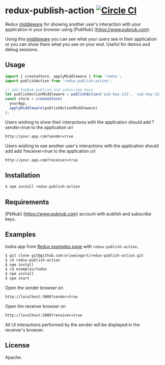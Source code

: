 # redux-publish-action [![Circle CI](https://circleci.com/gh/oriweingart/redux-publish-action/tree/master.svg?style=shield)](https://circleci.com/gh/oriweingart/redux-publish-action/tree/master)

Redux [middleware](http://redux.js.org/docs/advanced/Middleware.html) 
for showing another user's interaction with your application in your browser using [PubNub] (https://www.pubnub.com).

Using this [middleware](http://redux.js.org/docs/advanced/Middleware.html) you can see what your users see in their application or you can show them what you see on your end.
Useful for demos and debug sessions.


## Usage

```js
import { createStore, applyMiddleware } from 'redux';
import publishAction from 'redux-publish-action';

// Add PubNub publish and subscribe keys
let publishActionMiddleware = publishAction('pub-key-123', 'sub-key-123');
const store = createStore(
  yourApp,
  applyMiddleware(publishActionMiddleware)
);
```
Users wishing to show their interactions with the application should add ?sender=true to the application url
```bash
http://your.app.com?sender=true
```
Users wishing to see another user's interactions with the application should add add ?receiver=true to the application url
```bash
http://your.app.com?receiver=true
```

## Installation

```bash
$ npm install redux-publish-action
```

## Requirements

[PbNub] (https://www.pubnub.com) account with publish and subscribe keys.


## Examples

todos app from [Redux examples page](https://github.com/reactjs/redux/tree/master/examples) with ```redux-publish-action```.

```bash
$ git clone git@github.com:oriweingart/redux-publish-action.git
$ cd redux-publish-action
$ npm install
$ cd examples/todos
$ npm install
$ npm start
```
Open the sender browser on
```bash
http://localhost:3000?sender=true
```
Open the receiver browser on
```bash
http://localhost:3000?receiver=true
```
All UI interactions performed by the sender will be displayed in the receiver's browser.


## License

Apache.
